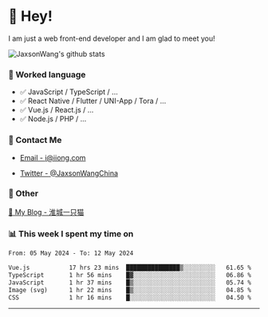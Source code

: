 # 👋 Hey!

I am just a web front-end developer and I am glad to meet you!

![JaxsonWang's github stats](https://github-readme-stats.vercel.app/api?username=JaxsonWang&&show_icons=true&&title_color=1abc9c&&icon_color=1abc9c)


### 📝 Worked language

- ✅ JavaScript / TypeScript / ...
- ✅ React Native / Flutter / UNI-App / Tora / ...
- ✅ Vue.js / React.js / ...
- ✅ Node.js / PHP / ...

### 📮 Contact Me

- [Email - i@iiong.com](mailto:i@iiong.com)

- [Twitter - @JaxsonWangChina](https://twitter.com/JaxsonWangChina)

### 🤪 Other

[📌 My Blog - 淮城一只猫](https://iiong.com)

### 📊 This week I spent my time on

<!--START_SECTION:waka-->

```txt
From: 05 May 2024 - To: 12 May 2024

Vue.js           17 hrs 23 mins  ███████████████▒░░░░░░░░░   61.65 %
TypeScript       1 hr 56 mins    █▓░░░░░░░░░░░░░░░░░░░░░░░   06.86 %
JavaScript       1 hr 37 mins    █▒░░░░░░░░░░░░░░░░░░░░░░░   05.74 %
Image (svg)      1 hr 22 mins    █▒░░░░░░░░░░░░░░░░░░░░░░░   04.85 %
CSS              1 hr 16 mins    █░░░░░░░░░░░░░░░░░░░░░░░░   04.50 %
```

<!--END_SECTION:waka-->

---

